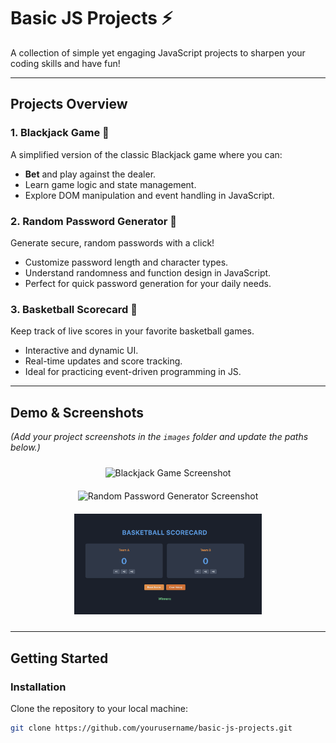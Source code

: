 # Basic JS Projects ⚡

A collection of simple yet engaging JavaScript projects to sharpen your coding skills and have fun!

---

## Projects Overview

### 1. Blackjack Game 🎲
A simplified version of the classic Blackjack game where you can:
- **Bet** and play against the dealer.
- Learn game logic and state management.
- Explore DOM manipulation and event handling in JavaScript.

### 2. Random Password Generator 🔐
Generate secure, random passwords with a click!
- Customize password length and character types.
- Understand randomness and function design in JavaScript.
- Perfect for quick password generation for your daily needs.

### 3. Basketball Scorecard 🏀
Keep track of live scores in your favorite basketball games.
- Interactive and dynamic UI.
- Real-time updates and score tracking.
- Ideal for practicing event-driven programming in JS.

---

## Demo & Screenshots

*(Add your project screenshots in the `images` folder and update the paths below.)*

<div align="center">
  <img src="images/blackjack.png" alt="Blackjack Game Screenshot" width="300" style="margin: 10px;">
  <img src="images/password-generator.png" alt="Random Password Generator Screenshot" width="300" style="margin: 10px;">
  <img src="images/basketball-scorecard.png" alt="Basketball Scorecard Screenshot" width="300" style="margin: 10px;">
</div>

---

## Getting Started

### Installation

Clone the repository to your local machine:

```bash
git clone https://github.com/yourusername/basic-js-projects.git
